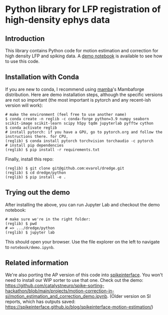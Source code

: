 # Python library for LFP registration of high-density ephys data

## Introduction

This library contains Python code for motion estimation and correction for high density LFP and spiking data. A [demo notebook](notebook/demo.ipynb) is available to see how to use this code.

## Installation with Conda

If you are new to conda, I recommend using [mamba][mamba]'s Mambaforge distribution. Here are demo installation steps, although the specific versions are not so important (the most important is pytorch and any recent-ish version will work):

```
# make the environment (feel free to use another name)
$ conda create -n reglib -c conda-forge python=3.9 numpy seaborn scikit-image scikit-learn scipy h5py tqdm jupyterlab pyfftw cython
$ conda activate reglib
# install pytorch: if you have a GPU, go to pytorch.org and follow the instructions there. for CPU,
(reglib) $ conda install pytorch torchvision torchaudio -c pytorch
# install pip dependencies
(reglib) $ pip install -r requirements.txt
```

Finally, install this repo:

```
(reglib) $ git clone git@github.com:evarol/dredge.git
(reglib) $ cd dredge/python
(reglib) $ pip install -e .
```

## Trying out the demo

After installing the above, you can run Jupyter Lab and checkout the demo notebook:

```
# make sure we're in the right folder:
(reglib) $ pwd
# => .../dredge/python
(reglib) $ jupyter lab
```

This should open your browser. Use the file explorer on the left to navigate to `notebook/demo.ipynb`.


## Related information

We're also porting the AP version of this code into [spikeinterface][spikeinterface]. You won't need to install our WIP sorter to use that one. Check out the demo: https://github.com/catalystneuro/spike-sorting-hackathon/blob/main/projects/motion-correction-in-si/motion_estimation_and_correction_demo.ipynb. (Older version on SI reports, which has outputs saved: https://spikeinterface.github.io/blog/spikeinterface-motion-estimation/)


[mamba]: https://github.com/conda-forge/miniforge#mambaforge
[spikeinterface]: https://github.com/SpikeInterface/spikeinterface
